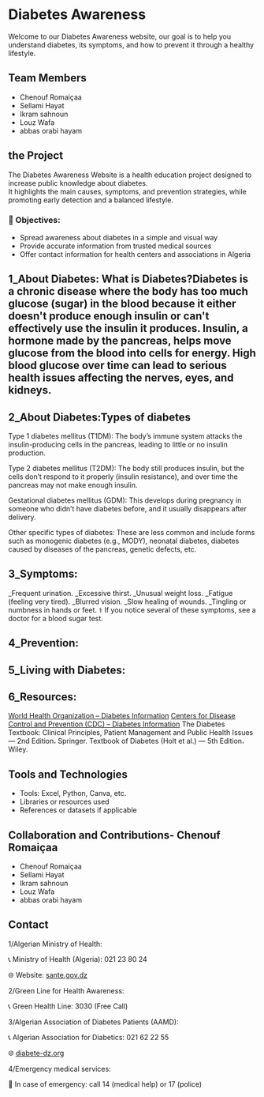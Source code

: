 # Diabetes Awareness
Welcome to our Diabetes Awareness website, our goal is to help you understand diabetes, its symptoms, and how to prevent it through a healthy lifestyle.

## Team Members
- Chenouf Romaiçaa 
- Sellami Hayat 
-  Ikram sahnoun 
- Louz Wafa
- abbas orabi hayam 

## the Project
 The Diabetes Awareness Website is a health education project designed to increase public knowledge about diabetes.  
It highlights the main causes, symptoms, and prevention strategies, while promoting early detection and a balanced lifestyle.  

### 🎯 Objectives:
- Spread awareness about diabetes in a simple and visual way  
- Provide accurate information from trusted medical sources  
- Offer contact information for health centers and associations in Algeria  

## 1_About Diabetes: What is Diabetes?Diabetes is a chronic disease where the body has too much glucose (sugar) in the blood because it either doesn't produce enough insulin or can't effectively use the insulin it produces. Insulin, a hormone made by the pancreas, helps move glucose from the blood into cells for energy. High blood glucose over time can lead to serious health issues affecting the nerves, eyes, and kidneys. 

   
## 2_About Diabetes:Types of diabetes
Type 1 diabetes mellitus (T1DM): The body’s immune system attacks the insulin-producing cells in the pancreas, leading to little or no insulin production. 

Type 2 diabetes mellitus (T2DM): The body still produces insulin, but the cells don’t respond to it properly (insulin resistance), and over time the pancreas may not make enough insulin. 

Gestational diabetes mellitus (GDM): This develops during pregnancy in someone who didn’t have diabetes before, and it usually disappears after delivery. 

Other specific types of diabetes: These are less common and include forms such as monogenic diabetes (e.g., MODY), neonatal diabetes, diabetes caused by diseases of the pancreas, genetic defects, etc. 


## 3_Symptoms:
_Frequent urination.
_Excessive thirst.
_Unusual weight loss.
_Fatigue (feeling very tired).
_Blurred vision.
_Slow healing of wounds.
_Tingling or numbness in hands or feet.
⚕️ If you notice several of these symptoms, see a doctor for a blood sugar test.



## 4_Prevention:


## 5_Living with Diabetes:

## 6_Resources:
[World Health Organization – Diabetes Information](https://www.who.int/health-topics/diabetes)
[Centers for Disease Control and Prevention (CDC) – Diabetes Information](https://www.cdc.gov/diabetes/index.html)
The Diabetes Textbook: Clinical Principles, Patient Management and Public Health Issues — 2nd Edition، Springer. 
Textbook of Diabetes (Holt et al.) — 5th Edition، Wiley. 


## Tools and Technologies
- Tools: Excel, Python, Canva, etc.  
- Libraries or resources used  
- References or datasets if applicable  

## Collaboration and Contributions- Chenouf Romaiçaa 
- Chenouf Romaiçaa 
- Sellami Hayat 
-  Ikram sahnoun 
- Louz Wafa
- abbas orabi hayam 

## Contact
1/Algerian Ministry of Health:
<p>📞 Ministry of Health (Algeria): 021 23 80 24</p>
<p>🌐 Website: <a href="https://sante.gov.dz" target="_blank">sante.gov.dz</a></p>
2/Green Line for Health Awareness:
<p>📞 Green Health Line: 3030 (Free Call)</p>
3/Algerian Association of Diabetes Patients (AAMD):
<p>📞 Algerian Association for Diabetics: 021 62 22 55</p>
<p>🌐 <a href="http://www.diabete-dz.org/" target="_blank">diabete-dz.org</a></p>
4/Emergency medical services:
<p>🚨 In case of emergency: call 14 (medical help) or 17 (police)</p>


